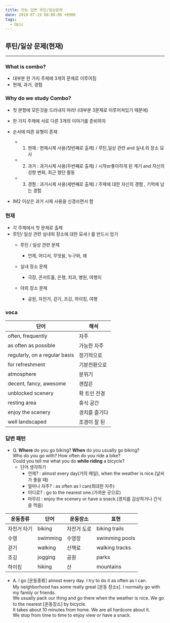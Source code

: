 ```yaml
---
title: 만능 답변 루틴/일상문제
date: 2018-07-19 00:00:00 +0900
tags:
  - Opic
---
```



## 루틴/일상 문제(현재)
---

### What is combo?
- 대부분 한 가지 주제에 3개의 문제로 이루어짐
- 현재, 과거, 경험

### Why do we study Combo?
- 첫 문항에 모든것을 드러내지 마라! (대부분 3문제로 이루어져있기 때문에)
- 한 가지 주제에 서로 다른 3개의 이야기를 준비하자
- 순서에 따른 유형이 존재
  - 1. 현재 : 현재시제 사용(첫번째로 출제) / 루틴,일상 관련 and  실내.외 장소 묘사
  - 2. 과거 : 과거시제 사용(두번째로 출제) / 시작or좋아하게 된 계기 and 자신의 성향 변화, 최근 했던 활동
  - 3. 경험 : 과거시제 사용(세번째로 출제) / 주제에 대한 자신의 경험 , 기억에 남는 경험

- IM2 이상은 과거 시제 사용을 신경쓰면서 함

### 현재
- 각 주제에서 첫 문제로 출제
- 루틴/ 일상 관련 실내외 장소에 대한 묘새ㅏ를 반드시 암기
  - 루틴 / 일상 관련 문제
    - 언제, 어디서, 무엇을, 누구와, 왜

  - 실내 장소 문제
    - 극장, 콘서트홀, 은행, 치과, 병원, 여행지

  - 야외 장소 문제
    - 공원, 자전거, 걷기, 조깅, 하이킹, 여행

### voca

|단어|해석|
|---|---|
|often, frequently|자주|
|as often as possible|가능한 자주|
|regularly, on a regular basis|정기적으로|
|for refreshment|기분전환으로|
|atmosphere|분위기|
|decent, fancy, awesome|괜찮은|
|unblocked scenery|확 트인 전경|
|resting area|휴식 공간|
|enjoy the scenery|경치를 즐기다|
|well landscaped|조경이 잘 된|

### 답변 패턴
- Q. **Where** do you go biking? **When** do you usually go biking?<br/> Who do you go with? How often do you ride a bike? <br/>Could you tell me what you do **while riding** a bicycle?
  - 단어 생각하기
    - 언제? : almost every day(거의 매일), when the weather is nice.(날씨가 좋을 때)
    - 얼마나 자주? : as often as I can(최대한 자주)
    - 어디로? : go to the nearest one.(가까운 곳으로)
    - 마무리 : enjoy the scenery or have a snack.(경치를 감상하거나 간식을 먹음)

|운동종류|단어|운동장소|표현|
|---|---|---|---|
|자전거 타기|biking|자전거 도로|biking trails|
|수영|swimming|수영장|swimming pools|
|걷기|walking|산책로|walking tracks|
|조깅|jogging|공원|parks|
|하이킹|hiking|산|mountains|

- A. I go [운동종류] almost every day. I try to do it as often as I can.<br/> My neighborhood has some really great [운동 장소s]. I normally go with my family or friends.<br/> We usually pack our thing and go there when the weather is nice. We go to the nearest [운동장소] by bicycle.<br/> It takes about 10 minutes from home. We are all hardcore about it.<br/> We stop from time to time to enjoy view or have a snack.
